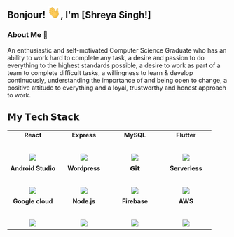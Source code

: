 ## Bonjour! <img src="Hi.gif" width="29px">, I'm [Shreya Singh!]

### About Me 🚀<br>
An enthusiastic and self-motivated Computer Science Graduate who has an ability to work hard to complete any task, a desire and passion to do everything to the highest standards possible, a desire to work as part of a team to complete difficult tasks, a willingness to learn & develop continuously, understanding the importance of and being open to change, a positive attitude to everything and a loyal, trustworthy and honest approach to work.


## 𝗠𝘆 𝗧𝗲𝗰h 𝗦𝘁𝗮𝗰𝗸

<table>
  <tbody>
    <tr valign="top">
      <td width="25%" align="center">
        <span><b>React</b> </span><br><br><br>
        <img height="64px" src="https://cdn.svgporn.com/logos/react.svg">
      </td>
      <td width="25%" align="center">
        <span><b>Express</b></span><br><br><br>
        <img height="64px" src="https://cdn.svgporn.com/logos/express.svg">
      </td>
      <td width="25%" align="center">
        <span><b>MySQL</b></span><br><br><br>
        <img height="64px" src="https://cdn.svgporn.com/logos/mysql.svg">
      </td>
      <td width="25%" align="center">
        <span><b>Flutter</b></span><br><br><br>
        <img height="64px" src="https://cdn.svgporn.com/logos/flutter.svg">
      </td>
    </tr>
    <tr valign="top">
      <td width="25%" align="center">
        <span><b>Android Studio</b></span><br><br><br>
        <img height="64px" src="https://cdn.svgporn.com/logos/android-icon.svg">
      </td>
      <td width="25%" align="center">
        <span><b>Wordpress</b></span><br><br><br>
        <img height="64px" src="https://cdn.svgporn.com/logos/wordpress-icon.svg">
      </td>
      <td width="25%" align="center">
        <span>𝗚𝗶𝘁</span><br><br><br>
        <img height="64px" src="https://cdn.svgporn.com/logos/git-icon.svg">
      </td>
      <td width="25%" align="center">
        <span><b>Serverless</b></span><br><br><br>
        <img height="64px" src="https://cdn.svgporn.com/logos/serverless.svg">
      </td>
    </tr>
    <tr valign="top">
      <td width="25%" align="center">
        <span><b>Google cloud</b></span><br><br><br>
        <img height="64px" src="https://cdn.svgporn.com/logos/google-cloud.svg">
      </td>
      <td width="25%" align="center">
        <span><b>Node.js</b></span><br><br><br>
        <img height="64px" src="https://cdn.svgporn.com/logos/nodejs.svg">
      </td>
      <td width="25%" align="center">
        <span><b>Firebase</b></span><br><br><br>
        <img height="64px" src="https://cdn.svgporn.com/logos/firebase.svg">
      </td>
      <td width="25%" align="center">
        <span><b>AWS</b></span><br><br><br>
        <img height="64px" src="https://cdn.svgporn.com/logos/aws.svg">
      </td>
    </tr>
  </tbody>
</table>

<br>
<br>


